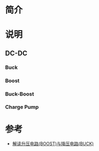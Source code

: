 简介
===
说明
===
## DC-DC
### Buck
### Boost
### Buck-Boost
### Charge Pump

参考
===
* [解读升压电路(BOOST)与降压电路(BUCK)](https://blog.csdn.net/chenhuanqiangnihao/article/details/125652772)